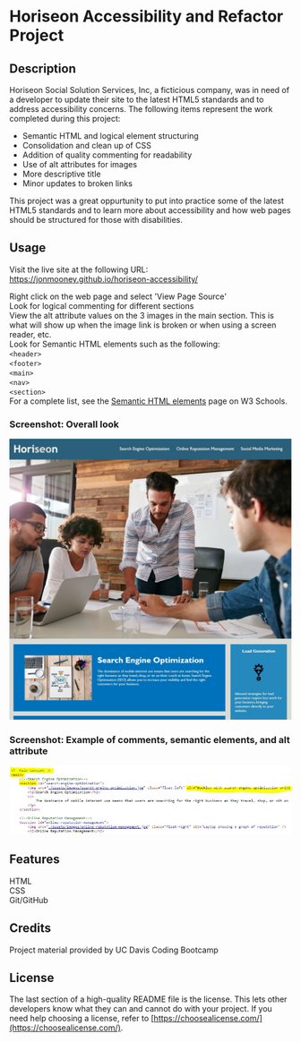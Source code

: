 # Horiseon Accessibility and Refactor Project

## Description
Horiseon Social Solution Services, Inc, a ficticious company, was in need of a developer to update their site to the latest HTML5 standards and to address accessibility concerns. The following items represent the work completed during this project:
<ul>
	<li>Semantic HTML and logical element structuring</li>
	<li>Consolidation and clean up of CSS</li>
	<li>Addition of quality commenting for readability</li>
	<li>Use of alt attributes for images</li>
    <li>More descriptive title</li>
    <li>Minor updates to broken links</li>
</ul>

This project was a great oppurtunity to put into practice some of the latest HTML5 standards and to learn more about accessibility and how web pages should be structured for those with disabilities. 

## Usage
Visit the live site at the following URL:<br>
<a href="https://jonmooney.github.io/horiseon-accessibility/" title="CTRL+Click to open in a new window">https://jonmooney.github.io/horiseon-accessibility/</a><br>

Right click on the web page and select 'View Page Source'<br>
Look for logical commenting for different sections<br>
View the alt attribute values on the 3 images in the main section. This is what will show up when the image link is broken or when using a screen reader, etc.<br>
Look for Semantic HTML elements such as the following:<br>
`<header>`<br>
`<footer>`<br>
`<main>`<br>
`<nav>`<br>
`<section>`<br>
For a complete list, see the <a href="https://www.w3schools.com/html/html5_semantic_elements.asp" title="CTRL+Click to open in a new window">Semantic HTML elements</a> page on W3 Schools.

### Screenshot: Overall look
<img src="./assets/images/screenshot1.jpg" width="600" />

### Screenshot: Example of comments, semantic elements, and alt attribute
<img src="./assets/images/screenshot2.jpg" />

## Features
HTML<br>
CSS<br>
Git/GitHub

## Credits
Project material provided by UC Davis Coding Bootcamp

## License
The last section of a high-quality README file is the license. This lets other developers know what they can and cannot do with your project. If you need help choosing a license, refer to [https://choosealicense.com/](https://choosealicense.com/).